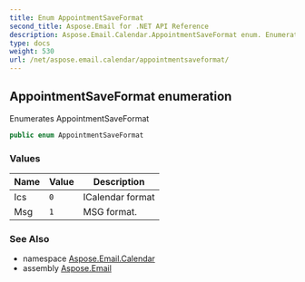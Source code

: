 ```yaml
---
title: Enum AppointmentSaveFormat
second_title: Aspose.Email for .NET API Reference
description: Aspose.Email.Calendar.AppointmentSaveFormat enum. Enumerates AppointmentSaveFormat
type: docs
weight: 530
url: /net/aspose.email.calendar/appointmentsaveformat/
---
```

## AppointmentSaveFormat enumeration

Enumerates AppointmentSaveFormat

```csharp
public enum AppointmentSaveFormat
```

### Values

| Name | Value | Description |
| --- | --- | --- |
| Ics | `0` | ICalendar format |
| Msg | `1` | MSG format. |

### See Also

* namespace [Aspose.Email.Calendar](../../aspose.email.calendar/)
* assembly [Aspose.Email](../../)


